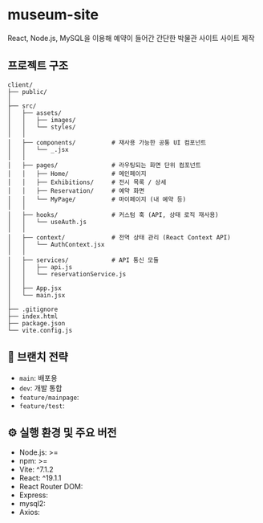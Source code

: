 # museum-site
React, Node.js, MySQL을 이용해 예약이 들어간 간단한 박물관 사이트 사이트 제작


## 프로젝트 구조

```
client/
├── public/                  
│
├── src/                    
│   ├── assets/              
│   │   ├── images/          
│   │   └── styles/          
│   │
│   ├── components/          # 재사용 가능한 공통 UI 컴포넌트
│   │   └── _.jsx
│   │
│   ├── pages/               # 라우팅되는 화면 단위 컴포넌트
│   │   ├── Home/            # 메인페이지
│   │   ├── Exhibitions/     # 전시 목록 / 상세
│   │   ├── Reservation/     # 예약 화면
│   │   └── MyPage/          # 마이페이지 (내 예약 등)
│   │
│   ├── hooks/               # 커스텀 훅 (API, 상태 로직 재사용)
│   │   └── useAuth.js
│   │
│   ├── context/             # 전역 상태 관리 (React Context API)
│   │   └── AuthContext.jsx
│   │
│   ├── services/            # API 통신 모듈 
│   │   ├── api.js
│   │   └── reservationService.js
│   │
│   ├── App.jsx            
│   └── main.jsx            
│
├── .gitignore
├── index.html               
├── package.json
└── vite.config.js           

```
## 📌 브랜치 전략

- `main`: 배포용
- `dev`: 개발 통합
- `feature/mainpage`: 
- `feature/test`:


## ⚙️ 실행 환경 및 주요 버전

- Node.js: >= 
- npm: >= 
- Vite: ^7.1.2
- React: ^19.1.1
- React Router DOM: 
- Express: 
- mysql2:
- Axios: 